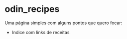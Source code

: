 # odin_recipes

Uma página simples com alguns pontos que quero focar:

- Indice com links de receitas